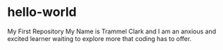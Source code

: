 # hello-world
My First Repository
My Name is Trammel Clark and I am an anxious and excited learner waiting to explore more that coding has to offer.
